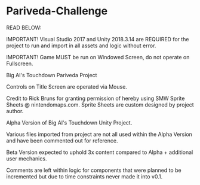 # Pariveda-Challenge

READ BELOW:

IMPORTANT! Visual Studio 2017 and Unity 2018.3.14 are REQUIRED for the project to run and import in all assets and logic without error.

IMPORTANT! Game MUST be run on Windowed Screen, do not operate on Fullscreen.

Big Al's Touchdown Pariveda Project

Controls on Title Screen are operated via Mouse.

Credit to Rick Bruns for granting permission of hereby using SMW Sprite Sheets @ nintendomaps.com.
Sprite Sheets are custom designed by project author.

Alpha Version of Big Al's Touchdown Unity Project.

Various files imported from project are not all used within the Alpha Version and have been commented out for reference.

Beta Version expected to uphold 3x content compared to Alpha + additional user mechanics.

Comments are left within logic for components that were planned to be incremented but due to time constraints never made it into v0.1.



